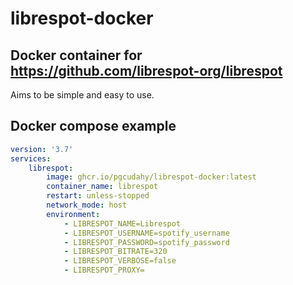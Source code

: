 # librespot-docker

## Docker container for https://github.com/librespot-org/librespot

Aims to be simple and easy to use.

## Docker compose example

```yaml
version: '3.7'
services:
    librespot:
        image: ghcr.io/pgcudahy/librespot-docker:latest
        container_name: librespot
        restart: unless-stopped
        network_mode: host
        environment:
            - LIBRESPOT_NAME=Librespot
            - LIBRESPOT_USERNAME=spotify_username
            - LIBRESPOT_PASSWORD=spotify_password
            - LIBRESPOT_BITRATE=320
            - LIBRESPOT_VERBOSE=false
            - LIBRESPOT_PROXY=
```
